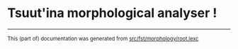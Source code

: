 
# Tsuut'ina morphological analyser                                        !

* * *

<small>This (part of) documentation was generated from [src/fst/morphology/root.lexc](https://github.com/giellalt/lang-srs/blob/main/src/fst/morphology/root.lexc)</small>
